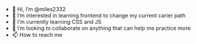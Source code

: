 - 👋 Hi, I’m @miles2332
- 👀 I’m interested in learning frontend to change my current carier path
- 🌱 I’m currently learning CSS and JS
- 💞️ I’m looking to collaborate on anything that can help me practice more
- 📫 How to reach me 

<!---
miles2332/miles2332 is a ✨ special ✨ repository because its `README.md` (this file) appears on your GitHub profile.
You can click the Preview link to take a look at your changes.
--->
